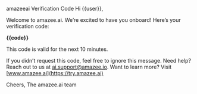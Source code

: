 amazeeai Verification Code
Hi {{user}},

Welcome to amazee.ai. We’re excited to have you onboard!
Here’s your verification code:

**{{code}}**

This code is valid for the next 10 minutes.

If you didn’t request this code, feel free to ignore this message.
Need help? Reach out to us at [ai.support@amazee.io](mailto:ai.support@amazee.io).
Want to learn more? Visit [www.amazee.ai](https://try.amazee.ai)

Cheers,
The amazee.ai team